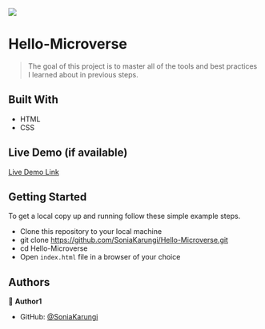 ![](https://img.shields.io/badge/Microverse-blueviolet)

# Hello-Microverse

> The goal of this project is to master all of the tools and best practices I learned about in previous steps. 


## Built With

- HTML
- CSS

## Live Demo (if available)

[Live Demo Link](https://SoniaKarungi.github.io/Hello-Microverse)


## Getting Started



To get a local copy up and running follow these simple example steps.

- Clone this repository to your local machine
- git clone https://github.com/SoniaKarungi/Hello-Microverse.git
- cd Hello-Microverse
- Open `index.html` file in a browser of your choice



## Authors

👤 **Author1**

- GitHub: [@SoniaKarungi](https://github.com/SoniaKarungi)
